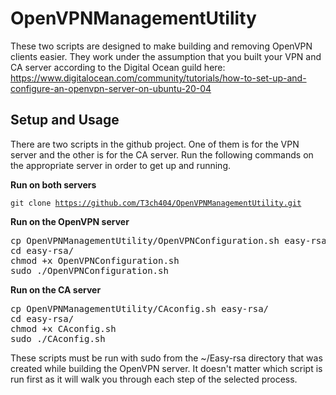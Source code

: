 # OpenVPNManagementUtility
These two scripts are designed to make building and removing OpenVPN clients easier. They work under the assumption that you built your VPN and CA server according to the Digital Ocean guild here: https://www.digitalocean.com/community/tutorials/how-to-set-up-and-configure-an-openvpn-server-on-ubuntu-20-04

<h2>Setup and Usage</h2>
There are two scripts in the github project. One of them is for the VPN server and the other is for the CA server. Run the following commands on the appropriate server in order to get up and running.

<b>Run on both servers</b>

<code>git clone https://github.com/T3ch404/OpenVPNManagementUtility.git</code>

<b>Run on the OpenVPN server</b>

<pre>
cp OpenVPNManagementUtility/OpenVPNConfiguration.sh easy-rsa/
cd easy-rsa/
chmod +x OpenVPNConfiguration.sh
sudo ./OpenVPNConfiguration.sh
</pre>

<b>Run on the CA server</b>

<pre>
cp OpenVPNManagementUtility/CAconfig.sh easy-rsa/
cd easy-rsa/
chmod +x CAconfig.sh
sudo ./CAconfig.sh
</pre>

These scripts must be run with sudo from the ~/Easy-rsa directory that was created while building the OpenVPN server. It doesn't matter which script is run first as it will walk you through each step of the selected process.

